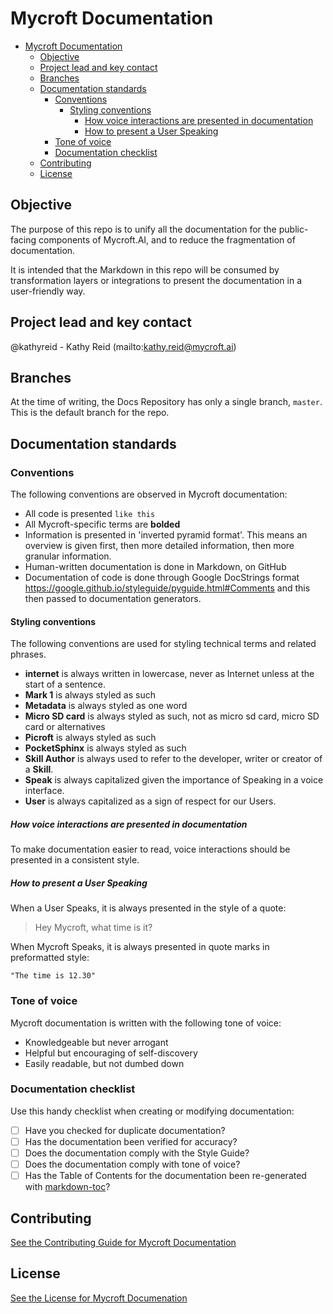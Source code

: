 # Mycroft Documentation

- [Mycroft Documentation](#mycroft-documentation)
  * [Objective](#objective)
  * [Project lead and key contact](#project-lead-and-key-contact)
  * [Branches](#branches)
  * [Documentation standards](#documentation-standards)
    + [Conventions](#conventions)
      - [Styling conventions](#styling-conventions)
        * [How voice interactions are presented in documentation](#how-voice-interactions-are-presented-in-documentation)
        * [How to present a User Speaking](#how-to-present-a-user-speaking)
    + [Tone of voice](#tone-of-voice)
    + [Documentation checklist](#documentation-checklist)
  * [Contributing](#contributing)
  * [License](#license)

## Objective
The purpose of this repo is to unify all the documentation for the public-facing components of Mycroft.AI, and to reduce the fragmentation of documentation.

It is intended that the Markdown in this repo will be consumed by transformation layers or integrations to present the documentation in a user-friendly way.

## Project lead and key contact

@kathyreid - Kathy Reid (mailto:kathy.reid@mycroft.ai)

## Branches

At the time of writing, the Docs Repository has only a single branch, `master`. This is the default branch for the repo.

## Documentation standards

### Conventions

The following conventions are observed in Mycroft documentation:  

* All code is presented `like this`
* All Mycroft-specific terms are **bolded**
* Information is presented in 'inverted pyramid format'. This means an overview is given first, then more detailed information, then more granular information.
* Human-written documentation is done in Markdown, on GitHub
* Documentation of code is done through Google DocStrings format https://google.github.io/styleguide/pyguide.html#Comments and this then passed to documentation generators.


#### Styling conventions

The following conventions are used for styling technical terms and related phrases.

* **internet** is always written in lowercase, never as Internet unless at the start of a sentence.
* **Mark 1** is always styled as such
* **Metadata** is always styled as one word
* **Micro SD card** is always styled as such, not as micro sd card, micro SD card or alternatives
* **Picroft** is always styled as such
* **PocketSphinx** is always styled as such
* **Skill Author** is always used to refer to the developer, writer or creator of a **Skill**.
* **Speak** is always capitalized given the importance of Speaking in a voice interface.
* **User** is always capitalized as a sign of respect for our Users.

##### How voice interactions are presented in documentation

To make documentation easier to read, voice interactions should be presented in a consistent style.

##### How to present a User Speaking

When a User Speaks, it is always presented in the style of a quote:

> Hey Mycroft, what time is it?

When Mycroft Speaks, it is always presented in quote marks in preformatted style:

`"The time is 12.30"`

### Tone of voice

Mycroft documentation is written with the following tone of voice:

* Knowledgeable but never arrogant
* Helpful but encouraging of self-discovery
* Easily readable, but not dumbed down

### Documentation checklist

Use this handy checklist when creating or modifying documentation:

- [ ] Have you checked for duplicate documentation?
- [ ] Has the documentation been verified for accuracy?
- [ ] Does the documentation comply with the Style Guide?
- [ ] Does the documentation comply with tone of voice?
- [ ] Has the Table of Contents for the documentation been re-generated with [markdown-toc](https://github.com/jonschlinkert/markdown-toc)?

## Contributing
[See the Contributing Guide for Mycroft Documentation](CONTRIBUTING.md)

## License
[See the License for Mycroft Documenation](LICENSE.md)

